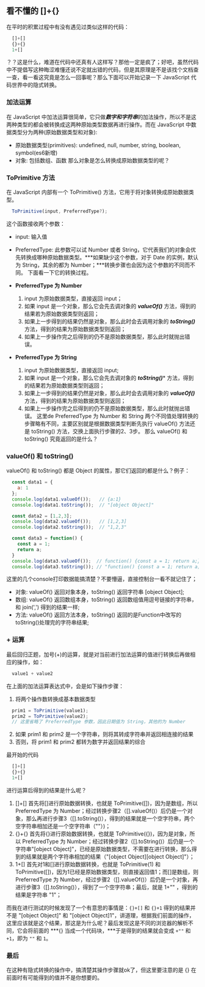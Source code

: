 ## 看不懂的 []+{}

在平时的积累过程中有没有遇见过类似这样的代码：
``` javascript
  []+[]
  {}+{}
  1+[]
```
？？这是什么，难道在代码中还真有人这样写？那他一定是疯了；好吧，虽然代码中不提倡写这种晦涩难懂还说不定就出错的代码，但是其原理是不是该找个文档查一查，看一看这究竟是怎么一回事呢？那么下面可以开始记录一下 JavaScript 代码世界中的隐式转换。

### 加法运算

在 JavaScript 中加法运算很简单，它只做***数字和字符串***的加法操作，所以不是这两种类型的都会被转换成这两种原始类型数据再进行操作。而在 JavaScript 中数据类型分为两种(原始数据类型和对象):
  - 原始数据类型(primitives): undefined, null, number, string, boolean, symbol(es6新增)
  - 对象: 包括数组、函数
那么对象是怎么转换成原始数据类型的呢？

### ToPrimitive 方法

在 JavaScript 内部有一个 ToPrimitive() 方法，它用于将对象转换成原始数据类型。
``` javascript
  ToPrimitive(input, PreferredType?);
```
这个函数接收两个参数：
 - input: 输入值
 - PreferredType: 此参数可以试 Number 或者 String，它代表我们的对象会优先转换成哪种原始数据类型。***如果缺少这个参数，对于 Date 的实例，默认为 String，其余的都为 Number；***转换步骤也会因为这个参数的不同而不同。
下面看一下它的转换过程。

  - **PreferredType 为 Number**
    1. input 为原始数据类型，直接返回 input；
    2. 如果 input 是一个对象，那么它会先去调对象的 ***valueOf()*** 方法，得到的结果若为原始数据类型则返回；
    3. 如果上一步得到的结果仍然是对象，那么此时会去调用对象的 ***toString()*** 方法，得到的结果为原始数据类型则返回；
    4. 如果上一步操作完之后得到的仍不是原始数据类型，那么此时就抛出错误。
  - **PreferredType 为 String**
    1. input 为原始数据类型，直接返回 input;
    2. 如果 input 是一个对象，那么它会先去调对象的 ***toString()**** 方法，得到的结果若为原始数据类型则返回；
    3. 如果上一步得到的结果仍然是对象，那么此时会去调用对象的 ***valueOf()*** 方法，得到的结果为原始数据类型则返回；
    4. 如果上一步操作完之后得到的仍不是原始数据类型，那么此时就抛出错误。
  这里de PreferredType 为 Number 和 String 两个不同值处理转换的步骤略有不同，主要区别就是根据数据类型判断先执行 valueOf() 方法还是 toString() 方法，交换上面执行步骤的2、3步。
  那么 valueOf() 和 toString() 究竟返回的是什么？

### valueOf() 和 toString()

valueOf() 和 toString() 都是 Object 的属性，那它们返回的都是什么？例子：
``` javascript
  const data1 = {
    a: 1
  };
  console.log(data1.valueOf());   // {a:1}
  console.log(data1.toString());  // "[object Object]"

  const data2 = [1,2,3];
  console.log(data2.valueOf());   // [1,2,3]
  console.log(data2.toString());  // "1,2,3"

  const data3 = function() {
    const a = 1;
    return a;
  }
  console.log(data3.valueOf());  // function() {const a = 1; return a;}
  console.log(data3.toString()); // "function() {const a = 1; return a;}"
```
这里的几个console打印数据能搞清楚？不要懵逼，直接控制台一看不就记住了；
- 对象: valueOf() 返回对象本身，toString() 返回字符串 [object Object];
- 数组: valueOf() 返回数组本身，toString() 返回数组值用逗号链接的字符串，和 join(',') 得到的结果一样;
- 方法: valueOf() 返回方法本身，toString() 返回的是Function中改写的toString()处理完的字符串结果;

### + 运算

最后回归正题，加号(+)的运算，就是对当前进行加法运算的值进行转换后再做相应的操作，如：
``` javascript
  value1 + value2
```
在上面的加法运算表达式中，会是如下操作步骤：
  1. 将两个操作数转换成基本数据类型
  ``` javascript
    prim1 = ToPrimitive(value1);
    prim2 = ToPrimitive(value2);
    // 这里省略了 PreferredType 参数，因此日期值为 String，其他的为 Number
  ```
  2. 如果 prim1 和 prim2 是一个字符串，则将其转成字符串并返回相连接的结果
  3. 否则，将 prim1 和 prim2 都转为数字并返回结果的综合

最开始的代码
``` javascript
  []+[]
  {}+{}
  1+[]
```
进行运算后得到的结果是什么呢？
 1. []+[] 首先将[]进行原始数据转换，也就是 ToPrimitive([])，因为是数组，所以 PreferredType 为 Number；经过转换步骤2（[].valueOf()）后仍是一个对象，那么再进行步骤3（[].toString()），得到的结果就是一个空字符串，两个空字符串相加还是一个空字符串（""）)；
 2. {}+{} 首先将{}进行原始数据转换，也就是 ToPrimitive({})，因为是对象，所以 PreferredType 为 Number；经过转换步骤2（[].toString()）后仍是一个字符串"[object Object]"，已经是原始数据类型，不需要在进行转换，那么得到的结果就是两个字符串相加的结果（"[object Object][object Object]"）；
 3. 1+[] 首先对1和[]进行原始数据转换，也就是 ToPrimitive(1) 和 ToPrimitive([])，因为1已经是原始数据类型，则直接返回值1；而[]是数组，则 PreferredType 为 Number，经过步骤2（[].valueOf()）后仍是一个对象，再进行步骤3（[].toString()），得到了一个空字符串；最后，就是 1+"" ，得到的结果是字符串 "1"；

而我在进行测试的时候发现了一个有意思的事情是：```{}+[]``` 和 ```{}+1``` 得到的结果并不是 "[object Object]" 和 "[object Object]1"，讲道理，根据我们前面的操作，这里应该就是这个结果，那这是为什么呢？最后发现这是不同的浏览器的解析不同，它会将前面的 ***{} 当成一个代码块，***于是得到的结果就会变成 ```+""``` 和 ```+1```，即为 ```""``` 和 ```1```。

### 最后

在这种有隐式转换的操作中，搞清楚其操作步骤就ok了，但这里要注意的是 {} 在前面时有可能得到的值并不是你想要的。
